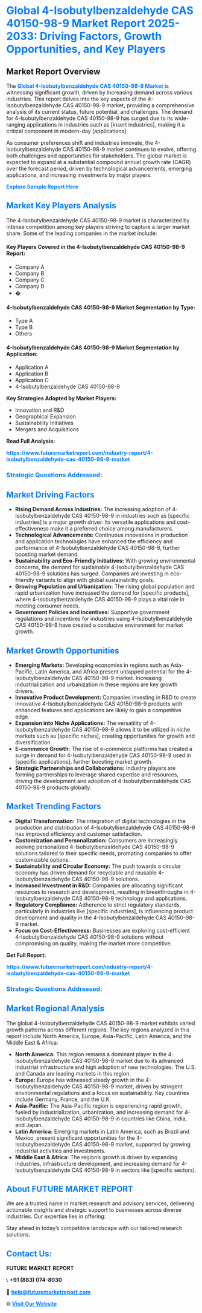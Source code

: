 <h1 style="color: #007BFF;">Global 4-Isobutylbenzaldehyde CAS 40150-98-9 Market Report 2025-2033: Driving Factors, Growth Opportunities, and Key Players</h1>

<section id="overview">
<h2>Market Report Overview</h2>
<p>The <a href="https://www.futuremarketreport.com/industry-report/4-isobutylbenzaldehyde-cas-40150-98-9-market" style="color: #007BFF; text-decoration: none;"><strong>Global 4-Isobutylbenzaldehyde CAS 40150-98-9 Market</strong></a> is witnessing significant growth, driven by increasing demand across various industries. This report delves into the key aspects of the 4-Isobutylbenzaldehyde CAS 40150-98-9 market, providing a comprehensive analysis of its current status, future potential, and challenges. The demand for 4-Isobutylbenzaldehyde CAS 40150-98-9 has surged due to its wide-ranging applications in industries such as [insert industries], making it a critical component in modern-day [applications].</p>
<p>As consumer preferences shift and industries innovate, the 4-Isobutylbenzaldehyde CAS 40150-98-9 market continues to evolve, offering both challenges and opportunities for stakeholders. The global market is expected to expand at a substantial compound annual growth rate (CAGR) over the forecast period, driven by technological advancements, emerging applications, and increasing investments by major players.</p>
</section>

<section id="overview">
<p><a href="https://www.futuremarketreport.com/request-sample/reportId=111550" style="color: #007BFF; text-decoration: none;"><strong>Explore Sample Report Here</strong></a></p>
</section>

<section id="key-players">
<h2 style="color: #007BFF;">Market Key Players Analysis</h2>
<p>The 4-Isobutylbenzaldehyde CAS 40150-98-9 market is characterized by intense competition among key players striving to capture a larger market share. Some of the leading companies in the market include:</p>
<h4>Key Players Covered in the 4-Isobutylbenzaldehyde CAS 40150-98-9 Report:</h4>
<ul><li>Company A</li><li>Company B</li><li>Company C</li><li>Company D</li><li>�</li></ul>
<h4>4-Isobutylbenzaldehyde CAS 40150-98-9 Market Segmentation by Type:</h4>
<ul><li>Type A</li><li>Type B</li><li>Others</li></ul>

<h4>4-Isobutylbenzaldehyde CAS 40150-98-9 Market Segmentation by Application:</h4>
<ul><li>Application A</li><li>Application B</li><li>Application C</li><li>4-Isobutylbenzaldehyde CAS 40150-98-9</li></ul>
<p><strong>Key Strategies Adopted by Market Players:</strong></p>
<ul>
<li>Innovation and R&D</li>
<li>Geographical Expansion</li>
<li>Sustainability Initiatives</li>
<li>Mergers and Acquisitions</li>
</ul>
</section>

<section>
<p><strong>Read Full Analysis: </strong></p><a href="https://www.futuremarketreport.com/industry-report/4-isobutylbenzaldehyde-cas-40150-98-9-market" style="color: #007BFF; text-decoration: none;"><strong>https://www.futuremarketreport.com/industry-report/4-isobutylbenzaldehyde-cas-40150-98-9-market</strong></a>
<h3 style="color: #007BFF;">Strategic Questions Addressed:</h3>
</section>

<section id="driving-factors">
<h2 style="color: #007BFF;">Market Driving Factors</h2>
<ul>
<li><strong>Rising Demand Across Industries:</strong> The increasing adoption of 4-Isobutylbenzaldehyde CAS 40150-98-9 in industries such as [specific industries] is a major growth driver. Its versatile applications and cost-effectiveness make it a preferred choice among manufacturers.</li>
<li><strong>Technological Advancements:</strong> Continuous innovations in production and application technologies have enhanced the efficiency and performance of 4-Isobutylbenzaldehyde CAS 40150-98-9, further boosting market demand.</li>
<li><strong>Sustainability and Eco-Friendly Initiatives:</strong> With growing environmental concerns, the demand for sustainable 4-Isobutylbenzaldehyde CAS 40150-98-9 solutions has surged. Companies are investing in eco-friendly variants to align with global sustainability goals.</li>
<li><strong>Growing Population and Urbanization:</strong> The rising global population and rapid urbanization have increased the demand for [specific products], where 4-Isobutylbenzaldehyde CAS 40150-98-9 plays a vital role in meeting consumer needs.</li>
<li><strong>Government Policies and Incentives:</strong> Supportive government regulations and incentives for industries using 4-Isobutylbenzaldehyde CAS 40150-98-9 have created a conducive environment for market growth.</li>
</ul>
</section>

<section id="growth-opportunities">
<h2 style="color: #007BFF;">Market Growth Opportunities</h2>
<ul>
<li><strong>Emerging Markets:</strong> Developing economies in regions such as Asia-Pacific, Latin America, and Africa present untapped potential for the 4-Isobutylbenzaldehyde CAS 40150-98-9 market. Increasing industrialization and urbanization in these regions are key growth drivers.</li>
<li><strong>Innovative Product Development:</strong> Companies investing in R&D to create innovative 4-Isobutylbenzaldehyde CAS 40150-98-9 products with enhanced features and applications are likely to gain a competitive edge.</li>
<li><strong>Expansion into Niche Applications:</strong> The versatility of 4-Isobutylbenzaldehyde CAS 40150-98-9 allows it to be utilized in niche markets such as [specific niches], creating opportunities for growth and diversification.</li>
<li><strong>E-commerce Growth:</strong> The rise of e-commerce platforms has created a surge in demand for 4-Isobutylbenzaldehyde CAS 40150-98-9 used in [specific applications], further boosting market growth.</li>
<li><strong>Strategic Partnerships and Collaborations:</strong> Industry players are forming partnerships to leverage shared expertise and resources, driving the development and adoption of 4-Isobutylbenzaldehyde CAS 40150-98-9 products globally.</li>
</ul>
</section>

<section id="trending-factors">
<h2 style="color: #007BFF;">Market Trending Factors</h2>
<ul>
<li><strong>Digital Transformation:</strong> The integration of digital technologies in the production and distribution of 4-Isobutylbenzaldehyde CAS 40150-98-9 has improved efficiency and customer satisfaction.</li>
<li><strong>Customization and Personalization:</strong> Consumers are increasingly seeking personalized 4-Isobutylbenzaldehyde CAS 40150-98-9 solutions tailored to their specific needs, prompting companies to offer customizable options.</li>
<li><strong>Sustainability and Circular Economy:</strong> The push towards a circular economy has driven demand for recyclable and reusable 4-Isobutylbenzaldehyde CAS 40150-98-9 solutions.</li>
<li><strong>Increased Investment in R&D:</strong> Companies are allocating significant resources to research and development, resulting in breakthroughs in 4-Isobutylbenzaldehyde CAS 40150-98-9 technology and applications.</li>
<li><strong>Regulatory Compliance:</strong> Adherence to strict regulatory standards, particularly in industries like [specific industries], is influencing product development and quality in the 4-Isobutylbenzaldehyde CAS 40150-98-9 market.</li>
<li><strong>Focus on Cost-Effectiveness:</strong> Businesses are exploring cost-efficient 4-Isobutylbenzaldehyde CAS 40150-98-9 solutions without compromising on quality, making the market more competitive.</li>
</ul>
</section>

<section>
<p><strong>Get Full Report: </strong></p><a href="https://www.futuremarketreport.com/industry-report/4-isobutylbenzaldehyde-cas-40150-98-9-market" style="color: #007BFF; text-decoration: none;"><strong>https://www.futuremarketreport.com/industry-report/4-isobutylbenzaldehyde-cas-40150-98-9-market</strong></a>
<h3 style="color: #007BFF;">Strategic Questions Addressed:</h3>
</section>


<section id="regional-analysis">
<h2 style="color: #007BFF;">Market Regional Analysis</h2>
<p>The global 4-Isobutylbenzaldehyde CAS 40150-98-9 market exhibits varied growth patterns across different regions. The key regions analyzed in this report include North America, Europe, Asia-Pacific, Latin America, and the Middle East & Africa:</p>
<ul>
<li><strong>North America:</strong> This region remains a dominant player in the 4-Isobutylbenzaldehyde CAS 40150-98-9 market due to its advanced industrial infrastructure and high adoption of new technologies. The U.S. and Canada are leading markets in this region.</li>
<li><strong>Europe:</strong> Europe has witnessed steady growth in the 4-Isobutylbenzaldehyde CAS 40150-98-9 market, driven by stringent environmental regulations and a focus on sustainability. Key countries include Germany, France, and the U.K.</li>
<li><strong>Asia-Pacific:</strong> The Asia-Pacific region is experiencing rapid growth, fueled by industrialization, urbanization, and increasing demand for 4-Isobutylbenzaldehyde CAS 40150-98-9 in countries like China, India, and Japan.</li>
<li><strong>Latin America:</strong> Emerging markets in Latin America, such as Brazil and Mexico, present significant opportunities for the 4-Isobutylbenzaldehyde CAS 40150-98-9 market, supported by growing industrial activities and investments.</li>
<li><strong>Middle East & Africa:</strong> The region’s growth is driven by expanding industries, infrastructure development, and increasing demand for 4-Isobutylbenzaldehyde CAS 40150-98-9 in sectors like [specific sectors].</li>
</ul>
</section>

<footer>
<h2 style="color: #007BFF;">About FUTURE MARKET REPORT</h2>
<p>We are a trusted name in market research and advisory services, delivering actionable insights and strategic support to businesses across diverse industries. Our expertise lies in offering:</p>

<p>Stay ahead in today’s competitive landscape with our tailored research solutions.</p>

<h2 style="color: #007BFF;">Contact Us:</h2>
<p><strong>FUTURE MARKET REPORT</strong></p>
<p>📞 <strong>+91 (883) 074-8030</strong></p>
<p>📧 <strong><a href="mailto:help@futuremarketreport.com" style="color: #007BFF;">help@futuremarketreport.com</a></strong></p>
<p>🌐 <strong><a href="https://www.futuremarketreport.com/" style="color: #007BFF;">Visit Our Website</a></strong></p>
</footer>